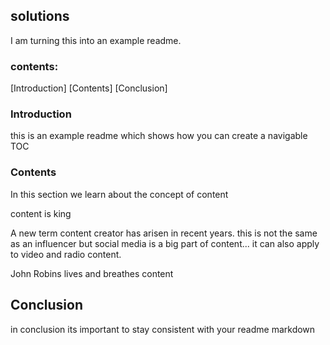 
## solutions

I am turning this into an example readme. 

### contents: 
[Introduction]
[Contents]
[Conclusion]



### Introduction

this is an example readme which shows how you can create a navigable TOC 

### Contents 

In this section we learn about the concept of content

content is king 

A new term content creator has arisen in recent years. this is not the same as an influencer but social media is a big part of content... it can also apply to video and radio content. 

John Robins lives and breathes content 


## Conclusion 

in conclusion its important to stay consistent with your readme markdown 
